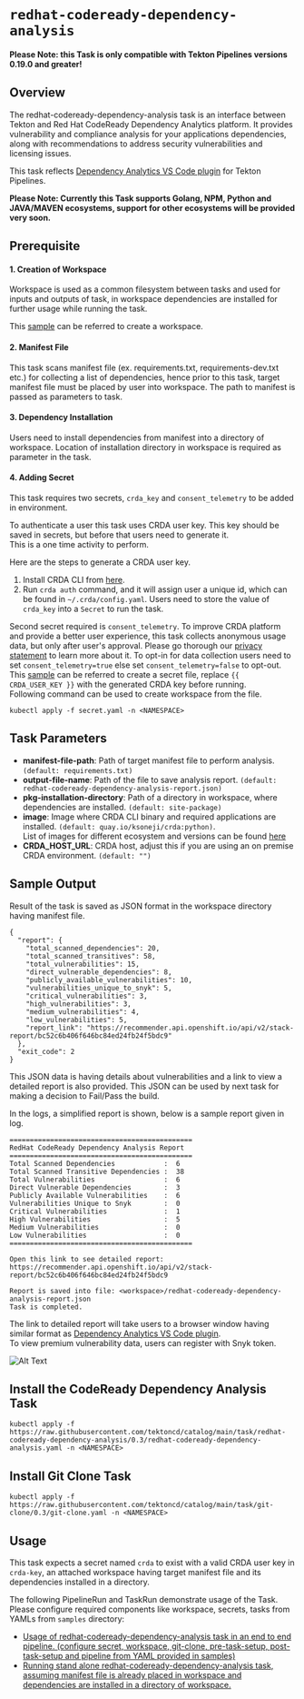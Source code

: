 # `redhat-codeready-dependency-analysis`
**Please Note: this Task is only compatible with Tekton Pipelines versions 0.19.0 and greater!**

## Overview
The redhat-codeready-dependency-analysis task is an interface between Tekton and Red Hat CodeReady Dependency Analytics platform. 
It provides vulnerability and compliance analysis for your applications dependencies, along with recommendations to address security vulnerabilities and licensing issues.

This task reflects [Dependency Analytics VS Code plugin](https://marketplace.visualstudio.com/items?itemName=redhat.fabric8-analytics) for Tekton Pipelines.

**Please Note: Currently this Task supports Golang, NPM, Python and JAVA/MAVEN ecosystems, support for other ecosystems will be provided very soon.**

## Prerequisite

#### 1. Creation of Workspace
Workspace is used as a common filesystem between tasks and used for inputs and outputs of task, in workspace dependencies are installed for further usage while running the task.

This [sample](../0.3/samples/workspace.yaml) can be referred to create a workspace.<br />

#### 2. Manifest File
This task scans manifest file (ex. requirements.txt, requirements-dev.txt etc.) for collecting a list of dependencies, hence prior to this task, target manifest file must be placed by user into workspace. 
The path to manifest is passed as parameters to task.

#### 3. Dependency Installation
Users need to install dependencies from manifest into a directory of workspace. 
Location of installation directory in workspace is required as parameter in the task.

#### 4. Adding Secret
This task requires two secrets, `crda_key` and `consent_telemetry` to be added in environment.

To authenticate a user this task uses CRDA user key. 
This key should be saved in secrets, but before that users need to generate it.<br />
This is a one time activity to perform. 

Here are the steps to generate a CRDA user key.<br />
1. Install CRDA CLI from [here](https://github.com/fabric8-analytics/cli-tools/releases).
2. Run `crda auth` command, and it will assign user a unique id, which can be found in `~/.crda/config.yaml`. 
Users need to store the value of `crda_key` into a `Secret` to run the task.

Second secret required is `consent_telemetry`. To improve CRDA platform and provide a better user experience, this task collects anonymous usage data, but only after user's approval. 
Please go thorough our [privacy statement](https://developers.redhat.com/article/tool-data-collection) to learn more about it. To opt-in for data collection users need to set `consent_telemetry=true` else set `consent_telemetry=false` to opt-out.
<br />
This [sample](../0.3/samples/secret.yaml) can be referred to create a secret file, replace `{{ CRDA_USER_KEY }}` with the generated CRDA key before running.
<br />
Following command can be used to create workspace from the file.

```
kubectl apply -f secret.yaml -n <NAMESPACE>
```

## Task Parameters
- **manifest-file-path**: Path of target manifest file to perform analysis. `(default: requirements.txt)`
- **output-file-name**: Path of the file to save analysis report. `(default: redhat-codeready-dependency-analysis-report.json)`
- **pkg-installation-directory**: Path of a directory in workspace, where dependencies are installed. `(default: site-package)`
- **image**: Image where CRDA CLI binary and required applications are installed. `(default: quay.io/ksoneji/crda:python)`. <br />List of images for different ecosystem and versions can be found [here](https://github.com/fabric8-analytics/crda-images/blob/main/README.md)
- **CRDA_HOST_URL**: CRDA host, adjust this if you are using an on premise CRDA environment. `(default: "")`

## Sample Output

Result of the task is saved as JSON format in the workspace directory having manifest file. 
```
{
  "report": {
    "total_scanned_dependencies": 20,
    "total_scanned_transitives": 58,
    "total_vulnerabilities": 15,
    "direct_vulnerable_dependencies": 8,
    "publicly_available_vulnerabilities": 10,
    "vulnerabilities_unique_to_snyk": 5,
    "critical_vulnerabilities": 3,
    "high_vulnerabilities": 3,
    "medium_vulnerabilities": 4,
    "low_vulnerabilities": 5,
    "report_link": "https://recommender.api.openshift.io/api/v2/stack-report/bc52c6b406f646bc84ed24fb24f5bdc9"
  },
  "exit_code": 2
}

```
This JSON data is having details about vulnerabilities and a link to view a detailed report is also provided. This JSON can be used by next task for making a decision to Fail/Pass the build.  

In the logs, a simplified report is shown, below is a sample report given in log.

```
=============================================
RedHat CodeReady Dependency Analysis Report
=============================================
Total Scanned Dependencies            :  6 
Total Scanned Transitive Dependencies :  38 
Total Vulnerabilities                 :  6 
Direct Vulnerable Dependencies        :  3 
Publicly Available Vulnerabilities    :  6 
Vulnerabilities Unique to Snyk        :  0 
Critical Vulnerabilities              :  1 
High Vulnerabilities                  :  5 
Medium Vulnerabilities                :  0 
Low Vulnerabilities                   :  0 
=============================================

Open this link to see detailed report:
https://recommender.api.openshift.io/api/v2/stack-report/bc52c6b406f646bc84ed24fb24f5bdc9 

Report is saved into file: <workspace>/redhat-codeready-dependency-analysis-report.json
Task is completed.
```

The link to detailed report will take users to a browser window having similar format as [Dependency Analytics VS Code plugin](https://marketplace.visualstudio.com/items?itemName=redhat.fabric8-analytics). <br /> To view premium vulnerability data, users can register with Snyk token.

![Alt Text](https://raw.githubusercontent.com/fabric8-analytics/fabric8-analytics-vscode-extension/master/images/0.3.0/reg-stack-analysis.gif)

## Install the CodeReady Dependency Analysis Task
```
kubectl apply -f https://raw.githubusercontent.com/tektoncd/catalog/main/task/redhat-codeready-dependency-analysis/0.3/redhat-codeready-dependency-analysis.yaml -n <NAMESPACE>
```
## Install Git Clone Task
```
kubectl apply -f https://raw.githubusercontent.com/tektoncd/catalog/main/task/git-clone/0.3/git-clone.yaml -n <NAMESPACE>
```

## Usage

This task expects a secret named `crda` to exist with a valid CRDA user key in `crda-key`, an attached workspace having target manifest file and its dependencies installed in a directory.

The following PipelineRun and TaskRun demonstrate usage of the  Task. Please configure required components like workspace, secrets, tasks from YAMLs from `samples` directory:

- [Usage of redhat-codeready-dependency-analysis task in an end to end pipeline. (configure secret, workspace, git-clone, pre-task-setup, post-task-setup and pipeline from YAML provided in samples)](../0.3/samples/pipeline-run.yaml)
- [Running stand alone redhat-codeready-dependency-analysis task, assuming manifest file is already placed in workspace and dependencies are installed in a directory of workspace.](../0.3/samples/task-run.yaml)

